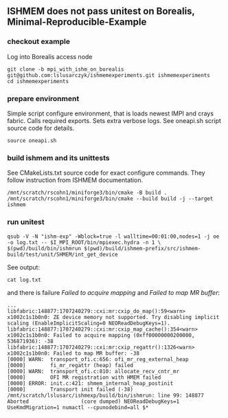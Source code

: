 ## ISHMEM does not pass unitest on Borealis, Minimal-Reproducible-Example

### checkout example 

Log into Borealis access node

```shell
git clone -b mpi_with_ishm_on_borealis git@github.com:lslusarczyk/ishmemexperiments.git ishmemexperiments
cd ishmemexperiments
```

### prepare environment
Simple script configure environment, that is loads newest IMPI and crays fabric.
Calls required exports. Sets extra verbose logs. See oneapi.sh script source code for details.
```shell
source oneapi.sh
```

### build ishmem and its unittests
See CMakeLists.txt source code for exact configure commands.
They follow instruction from ISHMEM documentation. 
```shell
/mnt/scratch/rscohn1/miniforge3/bin/cmake -B build .
/mnt/scratch/rscohn1/miniforge3/bin/cmake --build build -j --target ishmem
```

### run unitest

```shell
qsub -V -N "ishm-exp" -Wblock=true -l walltime=00:01:00,nodes=1 -j oe -o log.txt -- $I_MPI_ROOT/bin/mpiexec.hydra -n 1 \
$(pwd)/build/bin/ishmrun $(pwd)/build/ishmem-prefix/src/ishmem-build/test/unit/SHMEM/int_get_device
```

See output:
```shell
cat log.txt
```
and there is failure _Failed to acquire mapping_ and _Failed to map MR buffer_:
```
...
libfabric:148877:1707240279::cxi:mr:cxip_do_map():59<warn> x1002c1s1b0n0: ZE device memory not supported. Try disabling implicit scaling (EnableImplicitScaling=0 NEOReadDebugKeys=1).
libfabric:148877:1707240279::cxi:mr:cxip_map_cache():354<warn> x1002c1s1b0n0: Failed to acquire mapping (0xff00000000200000, 536871936): -38
libfabric:148877:1707240279::cxi:mr:cxip_regattr():1326<warn> x1002c1s1b0n0: Failed to map MR buffer: -38
[0000] WARN:  transport_ofi.c:656: ofi_mr_reg_external_heap
[0000]        fi_mr_regattr (heap) failed
[0000] WARN:  transport_ofi.c:810: allocate_recv_cntr_mr
[0000]        OFI MR registration with HMEM failed
[0000] ERROR: init.c:421: shmem_internal_heap_postinit
[0000]        Transport init failed (-38)
/mnt/scratch/lslusarc/ishmexp/build/bin/ishmrun: line 99: 148877 Aborted                 (core dumped) NEOReadDebugKeys=1 UseKmdMigration=1 numactl --cpunodebind=all $*
```
